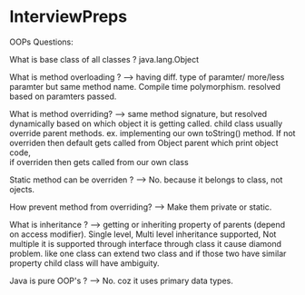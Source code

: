 # InterviewPreps

OOPs Questions:

What is base class of all classes ?
java.lang.Object

What is method overloading ?
  -->  having diff. type of paramter/ more/less paramter but same method name. Compile time polymorphism. resolved based on paramters passed.

What is method overriding? 
  --> same method signature, but resolved dynamically based on which object it is getting called. 
      child class usually override parent methods.
      ex. implementing our own toString() method. If not overriden then default gets called from Object parent which print object code,    
      if overriden then gets called from our own class
      
Static method can be overriden ? 
 -->  No. because it belongs to class, not ojects.
 
How prevent method from overriding?
  --> Make them private or static.
 
What is inheritance ?
 -->  getting or inheriting property of parents (depend on access modifier). Single level, Multi level inheritance supported, Not multiple it is supported through interface
      through class it cause diamond problem. like one class can extend two class and if those two have similar property child class will have ambiguity.
      
Java is pure OOP's ?
  --> No. coz it uses primary data types.

